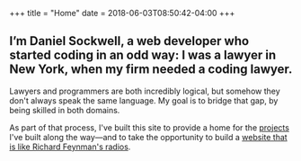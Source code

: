 +++
title = "Home"
date = 2018-06-03T08:50:42-04:00
+++

<h2 class="site-header">I’m Daniel Sockwell, a web developer who started coding in an odd way:  I was a lawyer in New York, when my firm needed a coding lawyer.</h2>

 Lawyers and programmers are both incredibly logical, but somehow they don't always speak the same language.  My goal is to bridge that gap, by being skilled in both domains.

As part of that process, I've built this site to provide a home for the [projects](/projects) I've built along the way—and to take the opportunity to build a [website that is like Richard Feynman's radios](/projects/codesections-website/).


